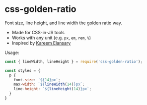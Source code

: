 # css-golden-ratio

Font size, line height, and line width the golden ratio way.

- Made for CSS-in-JS tools
- Works with any unit (e.g. `px`, `em`, `rem`, `%`)
- Inspired by [Kareem Elansary](https://medium.com/@zkareemz/golden-ratio-62b3b6d4282a)

Usage:

```js
const { lineWidth, lineHeight } = require('css-golden-ratio');

const styles = {
  p {
    font-size: `${14}px`;
    max-width: `${lineWidth(14)}px`;
    line-height: `${lineHeight(14)}px`;
  }
}
```
